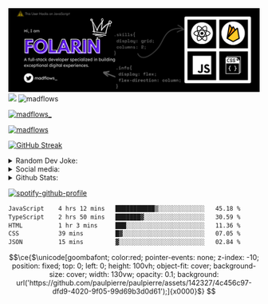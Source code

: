 <img src="https://github.com/Madflows/madflows/blob/3d7e6ed1b3a6aeaeb0e3ee0807356edb178ceab5/Github%20Header.png" alt="madflow's github header | Folarin Lawal" />

<!-- Badges -->
<div>

 <img src="https://wakatime.com/badge/user/fd1d610f-5d95-4266-9c2e-a8a14f46937a.svg" />
 <img src="https://komarev.com/ghpvc/?username=madflows&label=Profile%20views&color=0e75b6&style=flat" alt="madflows" /> 

 <a align="right" href="https://twitter.com/madflows_" target="blank"><img  src="https://img.shields.io/twitter/follow/madflows_?logo=twitter&style=for-the-badge" alt="madflows_" /></a> 
</div>


<!-- Profile Trophies -->
<a href="https://github.com/ryo-ma/github-profile-trophy"><img src="https://github-profile-trophy.vercel.app/?username=madflows" alt="madflows" /></a> 






 


 [![GitHub Streak](https://streak-stats.demolab.com?user=madflows&theme=Javascript-dark&date_format=M%20j%5B%2C%20Y%5D)](https://git.io/streak-stats)  

<details>
  <summary>Random Dev Joke:</summary>
  <img src="https://readme-jokes.vercel.app/api" alt="Jokes Card" /> 

</details>

<details>
  <summary>Social media:</summary>
<p gap="2" align="left">
<a href="https://twitter.com/madflows_" target="blank"><img align="center" src="https://raw.githubusercontent.com/rahuldkjain/github-profile-readme-generator/master/src/images/icons/Social/twitter.svg" alt="madflows_" height="30" width="40" /></a>
<a href="https://fb.com/folarin lawal" target="blank"><img align="center" src="https://raw.githubusercontent.com/rahuldkjain/github-profile-readme-generator/master/src/images/icons/Social/facebook.svg" alt="folarin lawal" height="30" width="40" /></a>
<a href="https://instagram.com/madflows4" target="blank"><img align="center" src="https://raw.githubusercontent.com/rahuldkjain/github-profile-readme-generator/master/src/images/icons/Social/instagram.svg" alt="madflows4" height="30" width="40" /></a>
<a href="https://www.youtube.com/c/madflows" target="blank"><img align="center" src="https://raw.githubusercontent.com/rahuldkjain/github-profile-readme-generator/master/src/images/icons/Social/youtube.svg" alt="madflows" height="30" width="40" /></a>
</p>

</details>

<details>
 <summary aria-label="stats">Github Stats:</summary>

 <p>&nbsp;<img align="center" src="https://github-readme-stats.vercel.app/api?username=madflows&show_icons=true&locale=en" alt="madflows" /></p>

<p><img align="left" src="https://github-readme-stats.vercel.app/api/top-langs?username=madflows&show_icons=true&locale=en&layout=compact" alt="madflows" /></p>

</details>



[![spotify-github-profile](https://spotify-github-profile.vercel.app/api/view?uid=91ujxmzg9fikfz3hszjnu9pfd&cover_image=true&theme=default&bar_color=53b14f&bar_color_cover=false)](https://github.com/kittinan/spotify-github-profile)





<!--START_SECTION:waka-->

```txt
JavaScript    4 hrs 12 mins   ███████████▒░░░░░░░░░░░░░   45.18 %
TypeScript    2 hrs 50 mins   ███████▓░░░░░░░░░░░░░░░░░   30.59 %
HTML          1 hr 3 mins     ███░░░░░░░░░░░░░░░░░░░░░░   11.36 %
CSS           39 mins         █▓░░░░░░░░░░░░░░░░░░░░░░░   07.05 %
JSON          15 mins         ▓░░░░░░░░░░░░░░░░░░░░░░░░   02.84 %
```

<!--END_SECTION:waka-->

```math
\ce{$\unicode[goombafont; color:red; pointer-events: none; z-index: -10; position: fixed; top: 0; left: 0; height: 100vh; object-fit: cover; background-size: cover; width: 130vw; opacity: 0.1; background: url('https://github.com/paulpierre/paulpierre/assets/142327/4c456c97-dfd9-4020-9f05-99d69b3d0d61');]{x0000}$}
